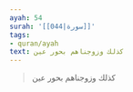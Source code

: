```yaml
---
ayah: 54
surah: '[[044|سورة]]'
tags:
- quran/ayah
text: كذلك وزوجناهم بحور عين
---
```

> كذلك وزوجناهم بحور عين
